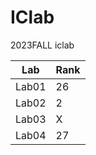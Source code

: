 # IClab
2023FALL iclab 

|Lab |Rank|
|-----|------|
|Lab01|  26  |
|Lab02|  2   |
|Lab03|  X   | (NO performance)
|Lab04|  27  |
